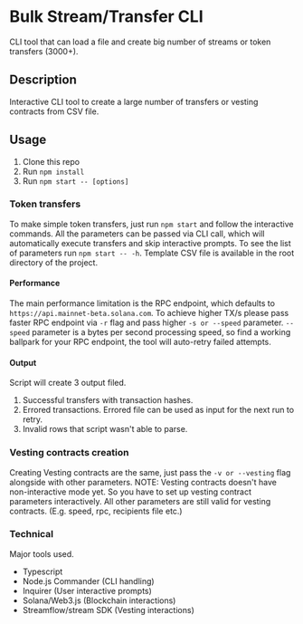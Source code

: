 # Bulk Stream/Transfer CLI
CLI tool that can load a file and create big number of streams or token transfers (3000+).

## Description
Interactive CLI tool to create a large number of transfers or vesting contracts from CSV file.

## Usage
1. Clone this repo
2. Run `npm install`
3. Run `npm start -- [options]`


### Token transfers
To make simple token transfers, just run `npm start` and follow the interactive commands.
All the parameters can be passed via CLI call, which will automatically execute transfers and skip interactive prompts.
To see the list of parameters run `npm start -- -h`.
Template CSV file is available in the root directory of the project.

#### Performance
The main performance limitation is the RPC endpoint, which defaults to `https://api.mainnet-beta.solana.com`.
To achieve higher TX/s please pass faster RPC endpoint via `-r` flag and pass higher `-s or --speed` parameter.
`--speed` parameter is a bytes per second processing speed, so find a working ballpark for your RPC endpoint, the tool will auto-retry failed attempts.

#### Output
Script will create 3 output filed.
1. Successful transfers with transaction hashes.
2. Errored transactions. Errored file can be used as input for the next run to retry.
3. Invalid rows that script wasn't able to parse.

### Vesting contracts creation
Creating Vesting contracts are the same, just pass the `-v or --vesting` flag alongside with other parameters.
NOTE: Vesting contracts doesn't have non-interactive mode yet. So you have to set up vesting contract parameters interactively. All other parameters are still valid for vesting contracts. (E.g. speed, rpc, recipients file etc.)

### Technical
Major tools used.
- Typescript
- Node.js Commander (CLI handling)
- Inquirer (User interactive prompts)
- Solana/Web3.js (Blockchain interactions)
- Streamflow/stream SDK (Vesting interactions)
